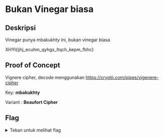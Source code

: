 # Bukan Vinegar biasa

## Deskripsi
Vinegar punya mbakukhty ini, bukan vinegar biasa

XHYI{ijhj_ecuhm_qyhgs_ltqch_kepm_fbhc}

## Proof of Concept
Vignere cipher, decode menggunakan https://cryptii.com/pipes/vigenere-cipher 

Key: <b>mbakukhty</b>

Variant : <b>Beaufort Cipher</b>

## Flag
<details>
<summary>Tekan untuk melihat flag</summary>
PUCC{mbak_ukhty_emang_bikin_adem_hati}
</details>
